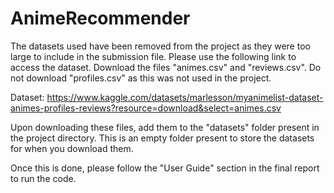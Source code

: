 # AnimeRecommender

The datasets used have been removed from the project as they were too large to include in the submission file. Please use the following link to access the dataset. Download the files "animes.csv" and "reviews.csv". Do not download "profiles.csv" as this was not used in the project.

Dataset:
https://www.kaggle.com/datasets/marlesson/myanimelist-dataset-animes-profiles-reviews?resource=download&select=animes.csv

Upon downloading these files, add them to the "datasets" folder present in the project directory. This is an empty folder present to store the datasets for when you download them. 

Once this is done, please follow the "User Guide" section in the final report to run the code.

